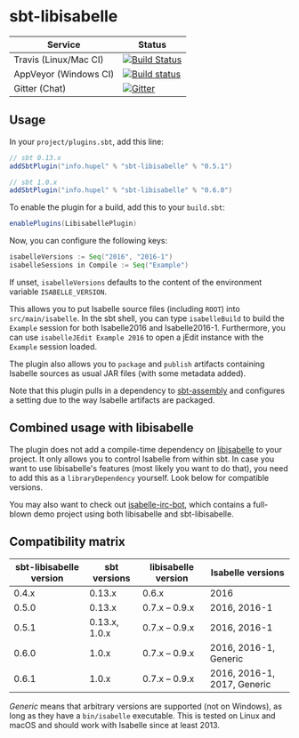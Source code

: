 # sbt-libisabelle

| Service                   | Status |
| ------------------------- | ------ |
| Travis (Linux/Mac CI)     | [![Build Status](https://travis-ci.org/larsrh/sbt-libisabelle.svg?branch=master)](https://travis-ci.org/larsrh/sbt-libisabelle) |
| AppVeyor (Windows CI)     | [![Build status](https://ci.appveyor.com/api/projects/status/upnd09ldkgnu8b0d/branch/master?svg=true)](https://ci.appveyor.com/project/larsrh/sbt-libisabelle/branch/master) |
| Gitter (Chat)             | [![Gitter](https://badges.gitter.im/Join%20Chat.svg)](https://gitter.im/larsrh/libisabelle) |


## Usage

In your `project/plugins.sbt`, add this line:

```scala
// sbt 0.13.x
addSbtPlugin("info.hupel" % "sbt-libisabelle" % "0.5.1")

// sbt 1.0.x
addSbtPlugin("info.hupel" % "sbt-libisabelle" % "0.6.0")
```

To enable the plugin for a build, add this to your `build.sbt`:

```scala
enablePlugins(LibisabellePlugin)
```

Now, you can configure the following keys:

```scala
isabelleVersions := Seq("2016", "2016-1")
isabelleSessions in Compile := Seq("Example")
```

If unset, `isabelleVersions` defaults to the content of the environment variable `ISABELLE_VERSION`.

This allows you to put Isabelle source files (including `ROOT`) into `src/main/isabelle`.
In the sbt shell, you can type `isabelleBuild` to build the `Example` session for both Isabelle2016 and Isabelle2016-1.
Furthermore, you can use `isabelleJEdit Example 2016` to open a jEdit instance with the `Example` session loaded.

The plugin also allows you to `package` and `publish` artifacts containing Isabelle sources as usual JAR files (with some metadata added).

Note that this plugin pulls in a dependency to [sbt-assembly](https://github.com/sbt/sbt-assembly) and configures a setting due to the way Isabelle artifacts are packaged.

## Combined usage with libisabelle

The plugin does not add a compile-time dependency on [libisabelle](https://github.com/larsrh/libisabelle) to your project.
It only allows you to control Isabelle from within sbt.
In case you want to use libisabelle's features (most likely you want to do that), you need to add this as a `libraryDependency` yourself.
Look below for compatible versions.

You may also want to check out [isabelle-irc-bot](https://github.com/larsrh/isabelle-irc-bot), which contains a full-blown demo project using both libisabelle and sbt-libisabelle.

## Compatibility matrix

| sbt-libisabelle version  | sbt versions  | libisabelle version | Isabelle versions           |
| ------------------------ | ------------- | ------------------- | --------------------------- |
| 0.4.x                    | 0.13.x        | 0.6.x               | 2016                        |
| 0.5.0                    | 0.13.x        | 0.7.x – 0.9.x       | 2016, 2016-1                |
| 0.5.1                    | 0.13.x, 1.0.x | 0.7.x – 0.9.x       | 2016, 2016-1                |
| 0.6.0                    | 1.0.x         | 0.7.x – 0.9.x       | 2016, 2016-1, Generic       |
| 0.6.1                    | 1.0.x         | 0.7.x – 0.9.x       | 2016, 2016-1, 2017, Generic |

_Generic_ means that arbitrary versions are supported (not on Windows), as long as they have a `bin/isabelle` executable.
This is tested on Linux and macOS and should work with Isabelle since at least 2013.
